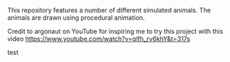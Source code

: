 This repository features a number of different simulated animals. The animals are drawn using procedural animation. <br/>

Credit to argonaut on YouTube for inspiring me to try this project with this video https://www.youtube.com/watch?v=qlfh_rv6khY&t=317s <p> test</p>

